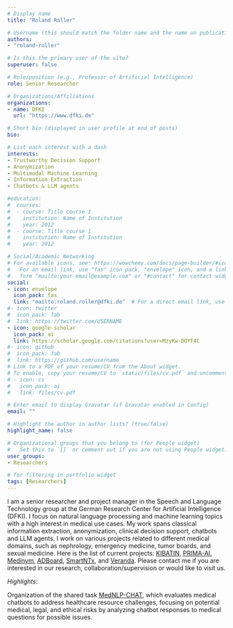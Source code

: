 ```yaml
---
# Display name
title: "Roland Roller"

# Username (this should match the folder name and the name on publications)
authors:
- "roland-roller"

# Is this the primary user of the site?
superuser: false

# Role/position (e.g., Professor of Artificial Intelligence)
role: Senior Researcher

# Organizations/Affiliations
organizations:
- name: DFKI
  url: "https://www.dfki.de"

# Short bio (displayed in user profile at end of posts)
bio: 

# List each interest with a dash
interests:
- Trustworthy Decision Support
- Anonymization
- Multimodal Machine Learning
- Information Extraction
- Chatbots & LLM agents

#education:
#  courses:
#  - course: Title course 1
#    institution: Name of Institution
#    year: 2012
#  - course: Title course 1
#    institution: Name of Institution
#    year: 2012

# Social/Academic Networking
# For available icons, see: https://wowchemy.com/docs/page-builder/#icons
#   For an email link, use "fas" icon pack, "envelope" icon, and a link in the
#   form "mailto:your-email@example.com" or "#contact" for contact widget.
social:
- icon: envelope
  icon_pack: fas
  link: "mailto:roland.roller@dfki.de"  # For a direct email link, use "mailto:test@example.org".
#- icon: twitter
#  icon_pack: fab
#  link: https://twitter.com/USERNAME
- icon: google-scholar
  icon_pack: ai
  link: https://scholar.google.com/citations?user=MzyKw-DOYF4C
#- icon: github
#  icon_pack: fab
#  link: https://github.com/username
# Link to a PDF of your resume/CV from the About widget.
# To enable, copy your resume/CV to `static/files/cv.pdf` and uncomment the lines below.
# - icon: cv
#   icon_pack: ai
#   link: files/cv.pdf

# Enter email to display Gravatar (if Gravatar enabled in Config)
email: ""

# Highlight the author in author lists? (true/false)
highlight_name: false

# Organizational groups that you belong to (for People widget)
#   Set this to `[]` or comment out if you are not using People widget.
user_groups:
- Researchers 

# for filtering in portfolio widget
tags: [Researchers]
---
```

I am a senior researcher and project manager in the Speech and Language Technology group at the German Research Center for Artificial Intelligence (DFKI). I focus on natural language processing and machine learning topics with a high interest in medical use cases. My work spans classical information extraction, anonymization, clinical decision support, chatbots and LLM agents. I work on various projects related to different medical domains, such as nephrology, emergency medicine, tumor boards, and sexual medicine. Here is the list of current projects: [KIBATIN](https://www.dfki.de/en/web/research/projects-and-publications/project/kibatin), [PRIMA-AI](https://www.dfki.de/en/web/research/projects-and-publications/project/prima-ai), [Medinym](https://www.dfki.de/en/web/research/projects-and-publications/project/medinym), [ADBoard](https://www.dfki.de/en/web/research/projects-and-publications/project/adboard), [SmartNTx](https://www.dfki.de/en/web/research/projects-and-publications/project/smartntx), and [Veranda](https://www.dfki.de/en/web/research/projects-and-publications/project/veranda). Please contact me if you are interested in our research, collaboration/supervision or would like to visit us.

*Highlights*:

Organization of the shared task [MedNLP-CHAT](https://sociocom.naist.jp/mednlp-chat/), which evaluates medical chatbots to address healthcare resource challenges, focusing on potential medical, legal, and ethical risks by analyzing chatbot responses to medical questions for possible issues.


